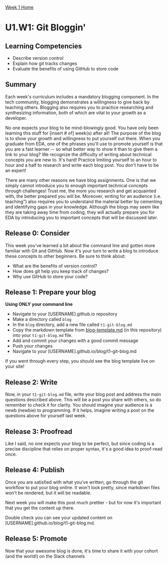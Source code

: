 [Week 1 Home](./)

# U1.W1: Git Bloggin'

## Learning Competencies
- Describe version control
- Explain how git tracks changes
- Evaluate the benefits of using GitHub to store code

## Summary

Each week's curriculum includes a mandatory blogging component. In the tech community, blogging demonstrates a willingness to give back by teaching others. Blogging also requires you to practice researching and synthesizing information, both of which are vital to your growth as a developer.

No one expects your blog to be mind-blowingly good. You have only been learning this stuff for [insert # of] week(s) after all! The purpose of the blog is to show your growth and willingness to put yourself out there. When you graduate from EDA, one of the phrases you'll use to promote yourself is that you are a fast learner -- so what better way to show it than to give them a link to your blog? We recognize the difficulty of writing about technical concepts you are new to. It's hard! Practice limiting yourself to an hour to hour and a half to research and write each blog post. You don't have to be an expert!

There are many other reasons we have blog assignments. One is that we simply cannot introduce you to enough important technical concepts through challenges! Trust me, the more you research and get acquainted with, the better prepared you will be. Moreover, writing for an audience (i.e. teaching") also requires you to understand the material better by cementing and identifying gaps in your knowledge. Although the blogs may seem like they are taking away time from coding, they will actually prepare you for EDA by introducing you to important concepts that will be discussed later.

## Release 0: Consider
This week you've learned a bit about the command line and gotten more familiar with Git and GitHub. Now it's your turn to write a blog to introduce these concepts to other beginners. Be sure to think about:

- What are the benefits of version control?
- How does git help you keep track of changes?
- Why use GitHub to store your code?

## Release 1: Prepare your blog

**Using ONLY your command line**

- Navigate to your [USERNAME].github.io repository
- Make a directory called `blog`
- In the `blog` directory, add a new file called `t1-git-blog.md`
- Copy the markdown template from [blog-template.md](blog-template.md) (in this repository) into your `t1-git-blog.md` file.
- Add and commit your changes with a good commit message
- Push your changes
- Navigate to your [USERNAME].github.io/blog/t1-git-blog.md

If you went through every step, you should see the blog template live on your site!


## Release 2: Write

Now, in your `t1-git-blog.md` file, write your blog post and address the main questions described above. This will be a post you share with others, so do remember to check it for clarity. You should imagine your audience is a newb (newbie) to programming. If it helps, imagine writing a post on the questions above for yourself last week.


## Release 3: Proofread

Like I said, no one expects your blog to be perfect, but since coding is a precise discipline that relies on proper syntax, it's a good idea to proof-read once.


## Release 4: Publish

Once you are satisfied with what you've written, go through the git workflow to put your blog online. It won't look pretty, since markdown files won't be rendered, but it will be readable.

Next week you will make this post much prettier - but for now it's important that you get the content up there.

Double check you can see your updated content on [USERNAME].github.io/blog/t1-git-blog.md.

## Release 5: Promote

Now that your awesome blog is done, it's time to share it with your cohort (and the world!) on the Slack channels
